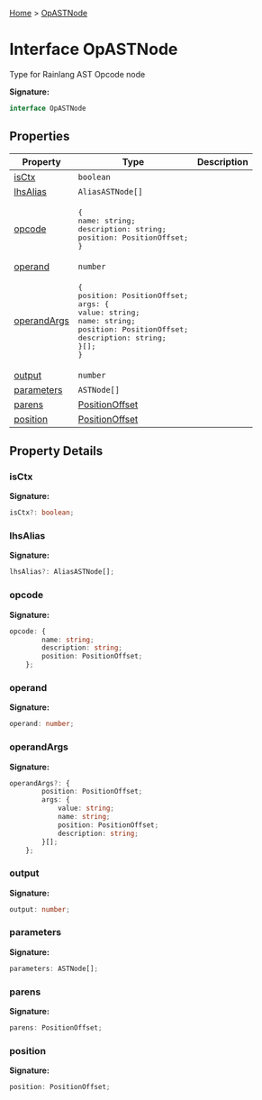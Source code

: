 [Home](../index.md) &gt; [OpASTNode](./opastnode.md)

# Interface OpASTNode

Type for Rainlang AST Opcode node

<b>Signature:</b>

```typescript
interface OpASTNode 
```

## Properties

|  Property | Type | Description |
|  --- | --- | --- |
|  [isCtx](./opastnode.md#isCtx-property) | `boolean` |  |
|  [lhsAlias](./opastnode.md#lhsAlias-property) | `AliasASTNode[]` |  |
|  [opcode](./opastnode.md#opcode-property) | <pre>{&#010;    name: string;&#010;    description: string;&#010;    position: PositionOffset;&#010;}</pre> |  |
|  [operand](./opastnode.md#operand-property) | `number` |  |
|  [operandArgs](./opastnode.md#operandArgs-property) | <pre>{&#010;    position: PositionOffset;&#010;    args: {&#010;        value: string;&#010;        name: string;&#010;        position: PositionOffset;&#010;        description: string;&#010;    }[];&#010;}</pre> |  |
|  [output](./opastnode.md#output-property) | `number` |  |
|  [parameters](./opastnode.md#parameters-property) | `ASTNode[]` |  |
|  [parens](./opastnode.md#parens-property) | [PositionOffset](../types/positionoffset.md) |  |
|  [position](./opastnode.md#position-property) | [PositionOffset](../types/positionoffset.md) |  |

## Property Details

<a id="isCtx-property"></a>

### isCtx

<b>Signature:</b>

```typescript
isCtx?: boolean;
```

<a id="lhsAlias-property"></a>

### lhsAlias

<b>Signature:</b>

```typescript
lhsAlias?: AliasASTNode[];
```

<a id="opcode-property"></a>

### opcode

<b>Signature:</b>

```typescript
opcode: {
        name: string;
        description: string;
        position: PositionOffset;
    };
```

<a id="operand-property"></a>

### operand

<b>Signature:</b>

```typescript
operand: number;
```

<a id="operandArgs-property"></a>

### operandArgs

<b>Signature:</b>

```typescript
operandArgs?: {
        position: PositionOffset;
        args: {
            value: string;
            name: string;
            position: PositionOffset;
            description: string;
        }[];
    };
```

<a id="output-property"></a>

### output

<b>Signature:</b>

```typescript
output: number;
```

<a id="parameters-property"></a>

### parameters

<b>Signature:</b>

```typescript
parameters: ASTNode[];
```

<a id="parens-property"></a>

### parens

<b>Signature:</b>

```typescript
parens: PositionOffset;
```

<a id="position-property"></a>

### position

<b>Signature:</b>

```typescript
position: PositionOffset;
```
